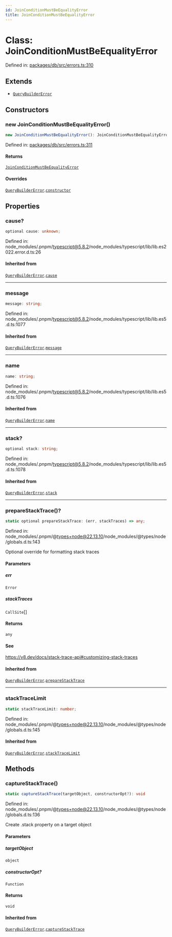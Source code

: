 ```yaml
---
id: JoinConditionMustBeEqualityError
title: JoinConditionMustBeEqualityError
---
```


<!-- DO NOT EDIT: this page is autogenerated from the type comments -->

# Class: JoinConditionMustBeEqualityError

Defined in: [packages/db/src/errors.ts:310](https://github.com/TanStack/db/blob/main/packages/db/src/errors.ts#L310)

## Extends

- [`QueryBuilderError`](../querybuildererror.md)

## Constructors

### new JoinConditionMustBeEqualityError()

```ts
new JoinConditionMustBeEqualityError(): JoinConditionMustBeEqualityError
```

Defined in: [packages/db/src/errors.ts:311](https://github.com/TanStack/db/blob/main/packages/db/src/errors.ts#L311)

#### Returns

[`JoinConditionMustBeEqualityError`](../joinconditionmustbeequalityerror.md)

#### Overrides

[`QueryBuilderError`](../querybuildererror.md).[`constructor`](../QueryBuilderError.md#constructors)

## Properties

### cause?

```ts
optional cause: unknown;
```

Defined in: node\_modules/.pnpm/typescript@5.8.2/node\_modules/typescript/lib/lib.es2022.error.d.ts:26

#### Inherited from

[`QueryBuilderError`](../querybuildererror.md).[`cause`](../QueryBuilderError.md#cause)

***

### message

```ts
message: string;
```

Defined in: node\_modules/.pnpm/typescript@5.8.2/node\_modules/typescript/lib/lib.es5.d.ts:1077

#### Inherited from

[`QueryBuilderError`](../querybuildererror.md).[`message`](../QueryBuilderError.md#message-1)

***

### name

```ts
name: string;
```

Defined in: node\_modules/.pnpm/typescript@5.8.2/node\_modules/typescript/lib/lib.es5.d.ts:1076

#### Inherited from

[`QueryBuilderError`](../querybuildererror.md).[`name`](../QueryBuilderError.md#name)

***

### stack?

```ts
optional stack: string;
```

Defined in: node\_modules/.pnpm/typescript@5.8.2/node\_modules/typescript/lib/lib.es5.d.ts:1078

#### Inherited from

[`QueryBuilderError`](../querybuildererror.md).[`stack`](../QueryBuilderError.md#stack)

***

### prepareStackTrace()?

```ts
static optional prepareStackTrace: (err, stackTraces) => any;
```

Defined in: node\_modules/.pnpm/@types+node@22.13.10/node\_modules/@types/node/globals.d.ts:143

Optional override for formatting stack traces

#### Parameters

##### err

`Error`

##### stackTraces

`CallSite`[]

#### Returns

`any`

#### See

https://v8.dev/docs/stack-trace-api#customizing-stack-traces

#### Inherited from

[`QueryBuilderError`](../querybuildererror.md).[`prepareStackTrace`](../QueryBuilderError.md#preparestacktrace)

***

### stackTraceLimit

```ts
static stackTraceLimit: number;
```

Defined in: node\_modules/.pnpm/@types+node@22.13.10/node\_modules/@types/node/globals.d.ts:145

#### Inherited from

[`QueryBuilderError`](../querybuildererror.md).[`stackTraceLimit`](../QueryBuilderError.md#stacktracelimit)

## Methods

### captureStackTrace()

```ts
static captureStackTrace(targetObject, constructorOpt?): void
```

Defined in: node\_modules/.pnpm/@types+node@22.13.10/node\_modules/@types/node/globals.d.ts:136

Create .stack property on a target object

#### Parameters

##### targetObject

`object`

##### constructorOpt?

`Function`

#### Returns

`void`

#### Inherited from

[`QueryBuilderError`](../querybuildererror.md).[`captureStackTrace`](../QueryBuilderError.md#capturestacktrace)
